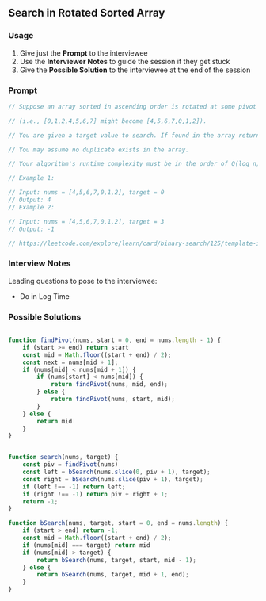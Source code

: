 ## Search in Rotated Sorted Array

### Usage

1. Give just the **Prompt** to the interviewee
2. Use the **Interviewer Notes** to guide the session if they get stuck
3. Give the **Possible Solution** to the interviewee at the end of the session

### Prompt

```javascript
// Suppose an array sorted in ascending order is rotated at some pivot unknown to you beforehand.

// (i.e., [0,1,2,4,5,6,7] might become [4,5,6,7,0,1,2]).

// You are given a target value to search. If found in the array return its index, otherwise return -1.

// You may assume no duplicate exists in the array.

// Your algorithm's runtime complexity must be in the order of O(log n).

// Example 1:

// Input: nums = [4,5,6,7,0,1,2], target = 0
// Output: 4
// Example 2:

// Input: nums = [4,5,6,7,0,1,2], target = 3
// Output: -1

// https://leetcode.com/explore/learn/card/binary-search/125/template-i/952/
```

### Interview Notes

Leading questions to pose to the interviewee:
- Do in Log Time

### Possible Solutions

```javascript

function findPivot(nums, start = 0, end = nums.length - 1) {
    if (start >= end) return start
    const mid = Math.floor((start + end) / 2);
    const next = nums[mid + 1];
    if (nums[mid] < nums[mid + 1]) {
        if (nums[start] < nums[mid]) {
            return findPivot(nums, mid, end);
        } else {
            return findPivot(nums, start, mid);
        }
    } else {
        return mid
    }
}


function search(nums, target) {
    const piv = findPivot(nums)
    const left = bSearch(nums.slice(0, piv + 1), target);
    const right = bSearch(nums.slice(piv + 1), target);
    if (left !== -1) return left;
    if (right !== -1) return piv + right + 1;
    return -1;
}

function bSearch(nums, target, start = 0, end = nums.length) {
    if (start > end) return -1;
    const mid = Math.floor((start + end) / 2);
    if (nums[mid] === target) return mid
    if (nums[mid] > target) {
        return bSearch(nums, target, start, mid - 1);
    } else {
        return bSearch(nums, target, mid + 1, end);
    }
}

```
